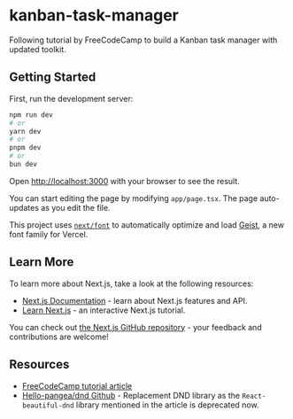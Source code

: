 # kanban-task-manager

Following tutorial by FreeCodeCamp to build a Kanban task manager with updated toolkit.

## Getting Started

First, run the development server:

```bash
npm run dev
# or
yarn dev
# or
pnpm dev
# or
bun dev
```

Open [http://localhost:3000](http://localhost:3000) with your browser to see the result.

You can start editing the page by modifying `app/page.tsx`. The page auto-updates as you edit the file.

This project uses [`next/font`](https://nextjs.org/docs/app/building-your-application/optimizing/fonts) to automatically optimize and load [Geist](https://vercel.com/font), a new font family for Vercel.

## Learn More

To learn more about Next.js, take a look at the following resources:

- [Next.js Documentation](https://nextjs.org/docs) - learn about Next.js features and API.
- [Learn Next.js](https://nextjs.org/learn) - an interactive Next.js tutorial.

You can check out [the Next.js GitHub repository](https://github.com/vercel/next.js) - your feedback and contributions are welcome!

## Resources

- [FreeCodeCamp tutorial article](https://www.freecodecamp.org/news/build-full-stack-app-with-typescript-nextjs-redux-toolkit-firebase/)
- [Hello-pangea/dnd Github](https://github.com/hello-pangea/dnd) - Replacement DND library as the `React-beautiful-dnd` library mentioned in the article is deprecated now.
